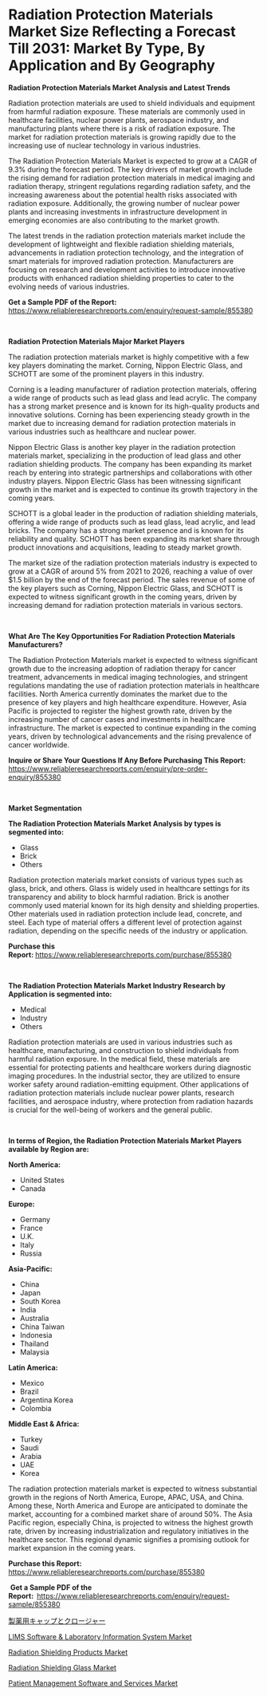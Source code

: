 <p><h1>Radiation Protection Materials Market Size Reflecting a Forecast Till 2031: Market By Type, By Application and By Geography</h1></p><p><strong>Radiation Protection Materials Market Analysis and Latest Trends</strong></p>
<p><p>Radiation protection materials are used to shield individuals and equipment from harmful radiation exposure. These materials are commonly used in healthcare facilities, nuclear power plants, aerospace industry, and manufacturing plants where there is a risk of radiation exposure. The market for radiation protection materials is growing rapidly due to the increasing use of nuclear technology in various industries.</p><p>The Radiation Protection Materials Market is expected to grow at a CAGR of 9.3% during the forecast period. The key drivers of market growth include the rising demand for radiation protection materials in medical imaging and radiation therapy, stringent regulations regarding radiation safety, and the increasing awareness about the potential health risks associated with radiation exposure. Additionally, the growing number of nuclear power plants and increasing investments in infrastructure development in emerging economies are also contributing to the market growth.</p><p>The latest trends in the radiation protection materials market include the development of lightweight and flexible radiation shielding materials, advancements in radiation protection technology, and the integration of smart materials for improved radiation protection. Manufacturers are focusing on research and development activities to introduce innovative products with enhanced radiation shielding properties to cater to the evolving needs of various industries.</p></p>
<p><strong>Get a Sample PDF of the Report:&nbsp;</strong> <a href="https://www.reliableresearchreports.com/enquiry/request-sample/855380">https://www.reliableresearchreports.com/enquiry/request-sample/855380</a></p>
<p>&nbsp;</p>
<p><strong>Radiation Protection Materials Major Market Players</strong></p>
<p><p>The radiation protection materials market is highly competitive with a few key players dominating the market. Corning, Nippon Electric Glass, and SCHOTT are some of the prominent players in this industry.</p><p>Corning is a leading manufacturer of radiation protection materials, offering a wide range of products such as lead glass and lead acrylic. The company has a strong market presence and is known for its high-quality products and innovative solutions. Corning has been experiencing steady growth in the market due to increasing demand for radiation protection materials in various industries such as healthcare and nuclear power.</p><p>Nippon Electric Glass is another key player in the radiation protection materials market, specializing in the production of lead glass and other radiation shielding products. The company has been expanding its market reach by entering into strategic partnerships and collaborations with other industry players. Nippon Electric Glass has been witnessing significant growth in the market and is expected to continue its growth trajectory in the coming years.</p><p>SCHOTT is a global leader in the production of radiation shielding materials, offering a wide range of products such as lead glass, lead acrylic, and lead bricks. The company has a strong market presence and is known for its reliability and quality. SCHOTT has been expanding its market share through product innovations and acquisitions, leading to steady market growth.</p><p>The market size of the radiation protection materials industry is expected to grow at a CAGR of around 5% from 2021 to 2026, reaching a value of over $1.5 billion by the end of the forecast period. The sales revenue of some of the key players such as Corning, Nippon Electric Glass, and SCHOTT is expected to witness significant growth in the coming years, driven by increasing demand for radiation protection materials in various sectors.</p></p>
<p>&nbsp;</p>
<p><strong>What Are The Key Opportunities For Radiation Protection Materials Manufacturers?</strong></p>
<p><p>The Radiation Protection Materials market is expected to witness significant growth due to the increasing adoption of radiation therapy for cancer treatment, advancements in medical imaging technologies, and stringent regulations mandating the use of radiation protection materials in healthcare facilities. North America currently dominates the market due to the presence of key players and high healthcare expenditure. However, Asia Pacific is projected to register the highest growth rate, driven by the increasing number of cancer cases and investments in healthcare infrastructure. The market is expected to continue expanding in the coming years, driven by technological advancements and the rising prevalence of cancer worldwide.</p></p>
<p><strong>Inquire or Share Your Questions If Any Before Purchasing This Report:</strong> <a href="https://www.reliableresearchreports.com/enquiry/pre-order-enquiry/855380">https://www.reliableresearchreports.com/enquiry/pre-order-enquiry/855380</a></p>
<p>&nbsp;</p>
<p><strong>Market Segmentation</strong></p>
<p><strong>The Radiation Protection Materials Market Analysis by types is segmented into:</strong></p>
<p><ul><li>Glass</li><li>Brick</li><li>Others</li></ul></p>
<p><p>Radiation protection materials market consists of various types such as glass, brick, and others. Glass is widely used in healthcare settings for its transparency and ability to block harmful radiation. Brick is another commonly used material known for its high density and shielding properties. Other materials used in radiation protection include lead, concrete, and steel. Each type of material offers a different level of protection against radiation, depending on the specific needs of the industry or application.</p></p>
<p><strong>Purchase this Report:&nbsp;</strong><a href="https://www.reliableresearchreports.com/purchase/855380">https://www.reliableresearchreports.com/purchase/855380</a></p>
<p>&nbsp;</p>
<p><strong>The Radiation Protection Materials Market Industry Research by Application is segmented into:</strong></p>
<p><ul><li>Medical</li><li>Industry</li><li>Others</li></ul></p>
<p><p>Radiation protection materials are used in various industries such as healthcare, manufacturing, and construction to shield individuals from harmful radiation exposure. In the medical field, these materials are essential for protecting patients and healthcare workers during diagnostic imaging procedures. In the industrial sector, they are utilized to ensure worker safety around radiation-emitting equipment. Other applications of radiation protection materials include nuclear power plants, research facilities, and aerospace industry, where protection from radiation hazards is crucial for the well-being of workers and the general public.</p></p>
<p>&nbsp;</p>
<p><strong>In terms of Region, the Radiation Protection Materials Market Players available by Region are:</strong></p>
<p>
    <p> <strong> North America: </strong>
        <ul>
            <li>United States</li>
            <li>Canada</li>
        </ul>
        </p> 
    <p> <strong> Europe: </strong>
        <ul>
            <li>Germany</li>
            <li>France</li>
            <li>U.K.</li>
            <li>Italy</li>
            <li>Russia</li>
        </ul>
        </p> 
    <p> <strong> Asia-Pacific: </strong>
        <ul>
            <li>China</li>
            <li>Japan</li>
            <li>South Korea</li>
            <li>India</li>
            <li>Australia</li>
            <li>China Taiwan</li>
            <li>Indonesia</li>
            <li>Thailand</li>
            <li>Malaysia</li>
        </ul>
        </p> 
    <p> <strong> Latin America: </strong>
        <ul>
            <li>Mexico</li>
            <li>Brazil</li>
            <li>Argentina Korea</li>
            <li>Colombia</li>
        </ul>
        </p> 
    <p> <strong> Middle East & Africa: </strong>
        <ul>
            <li>Turkey</li>
            <li>Saudi</li>
            <li>Arabia</li>
            <li>UAE</li>
            <li>Korea</li>
        </ul>
    </p>
    </p>
<p><p>The radiation protection materials market is expected to witness substantial growth in the regions of North America, Europe, APAC, USA, and China. Among these, North America and Europe are anticipated to dominate the market, accounting for a combined market share of around 50%. The Asia Pacific region, especially China, is projected to witness the highest growth rate, driven by increasing industrialization and regulatory initiatives in the healthcare sector. This regional dynamic signifies a promising outlook for market expansion in the coming years.</p></p>
<p><strong>Purchase this Report: </strong><a href="https://www.reliableresearchreports.com/purchase/855380">https://www.reliableresearchreports.com/purchase/855380</a></p>
<p>&nbsp;<strong>Get a Sample PDF of the Report:&nbsp;&nbsp;</strong><a href="https://www.reliableresearchreports.com/enquiry/request-sample/855380">https://www.reliableresearchreports.com/enquiry/request-sample/855380</a></p>
<p><strong></strong></p>
<p><p><a href="https://github.com/nxboeu02965442/Market-Research-Report-List-1/blob/main/3423267192769.md">製薬用キャップとクロージャー</a></p><p><a href="https://issuu.com/reportprime-2/docs/lims-software-laboratory-information-system-market">LIMS Software & Laboratory Information System Market</a></p><p><a href="https://github.com/ruddyyedelwadw/Market-Research-Report-List-1/blob/main/radiation-shielding-products-market.md">Radiation Shielding Products Market</a></p><p><a href="https://github.com/jaidynmorantestelletmjzya/Market-Research-Report-List-1/blob/main/radiation-shielding-glass-market.md">Radiation Shielding Glass Market</a></p><p><a href="https://issuu.com/reportprime-2/docs/patient-management-software-and-services-market-si">Patient Management Software and Services Market</a></p></p>